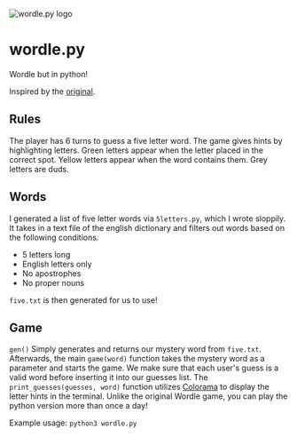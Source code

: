 ![wordle.py logo]()
# wordle.py

Wordle but in python!

Inspired by the [original](https://www.powerlanguage.co.uk/wordle/).

## Rules

The player has 6 turns to guess a five letter word.   The game gives hints by highlighting letters.  Green letters appear when the letter placed in the correct spot.  Yellow letters appear when the word contains them.  Grey letters are duds.

## Words

I generated a list of five letter words via `5letters.py`, which I wrote sloppily.  It takes in a text file of the english dictionary and filters out words based on the following conditions.  

* 5 letters long
* English letters only
* No apostrophes
* No proper nouns

`five.txt` is then generated for us to use!

## Game

`gen()` Simply generates and returns our mystery word from `five.txt`.  Afterwards, the main `game(word)` function takes the mystery word as a parameter and starts the game.  We make sure that each user's guess is a valid word before inserting it into our guesses list.  The `print_guesses(guesses, word)` function utilizes [Colorama](https://pypi.org/project/colorama/) to display the letter hints in the terminal.  Unlike the original Wordle game, you can play the python version more than once a day!

Example usage:
`python3 wordle.py`
